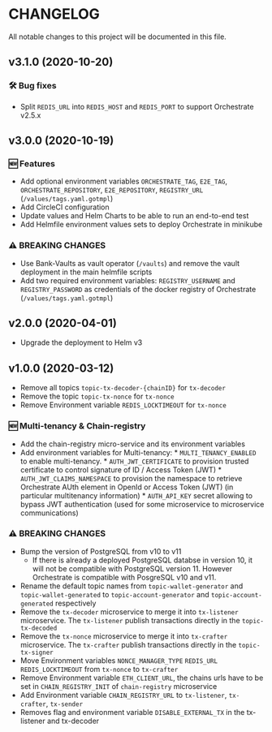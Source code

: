 # CHANGELOG

All notable changes to this project will be documented in this file.

## v3.1.0 (2020-10-20)

### 🛠 Bug fixes
 * Split `REDIS_URL` into `REDIS_HOST` and `REDIS_PORT` to support Orchestrate v2.5.x

## v3.0.0 (2020-10-19)

### 🆕 Features

* Add optional environment variables `ORCHESTRATE_TAG`, `E2E_TAG`, `ORCHESTRATE_REPOSITORY`, `E2E_REPOSITORY`, `REGISTRY_URL` (`/values/tags.yaml.gotmpl`) 
* Add CircleCI configuration
* Update values and Helm Charts to be able to run an end-to-end test
* Add Helmfile environment values sets to deploy Orchestrate in minikube

### ⚠ BREAKING CHANGES
 * Use Bank-Vaults as vault operator (`/vaults`) and remove the vault deployment in the main helmfile scripts
 * Add two required environment variables: `REGISTRY_USERNAME` and `REGISTRY_PASSWORD` as credentials of the docker registry of Orchestrate (`/values/tags.yaml.gotmpl`)

## v2.0.0 (2020-04-01)

* Upgrade the deployment to Helm v3

## v1.0.0 (2020-03-12)

* Remove all topics `topic-tx-decoder-{chainID}` for `tx-decoder`
* Remove the topic `topic-tx-nonce` for `tx-nonce`
* Remove Environment variable `REDIS_LOCKTIMEOUT` for `tx-nonce`

### 🆕 Multi-tenancy & Chain-registry
* Add the chain-registry micro-service and its environment variables
* Add environment variables for Multi-tenancy:
      * `MULTI_TENANCY_ENABLED` to enable multi-tenancy. 
      * `AUTH_JWT_CERTIFICATE` to provision trusted certificate to control signature of ID / Access Token (JWT)
      * `AUTH_JWT_CLAIMS_NAMESPACE` to provision the namespace to retrieve Orchestrate AUth element in OpenId or Access Token (JWT) (in particular multitenancy information)
      * `AUTH_API_KEY` secret allowing to bypass JWT authentication (used for some microservice to microservice communications)

### ⚠ BREAKING CHANGES
 * Bump the version of PostgreSQL from v10 to v11
    * If there is already a deployed PostgreSQL databse in version 10, it will not be compatible with PostgreSQL version 11. 
     However Orchestrate is compatible with PosgreSQL v10 and v11.
* Rename the default topic names from `topic-wallet-generator` and `topic-wallet-generated` to `topic-account-generator` and `topic-account-generated` respectively
* Remove the `tx-decoder` microservice to merge it into `tx-listener` microservice. The `tx-listener` publish transactions directly in the `topic-tx-decoded` 
* Remove the `tx-nonce` microservice to merge it into `tx-crafter` microservice. The `tx-crafter` publish transactions directly in the `topic-tx-signer`
* Move Environment variables `NONCE_MANAGER_TYPE` `REDIS_URL` `REDIS_LOCKTIMEOUT` from `tx-nonce` to `tx-crafter`
* Remove Environment variable `ETH_CLIENT_URL`, the chains urls have to be set in `CHAIN_REGISTRY_INIT` of `chain-registry` microservice
* Add Environment variable `CHAIN_REGISTRY_URL` to `tx-listener`, `tx-crafter`, `tx-sender`
* Removes flag and environment variable `DISABLE_EXTERNAL_TX` in the tx-listener and tx-decoder